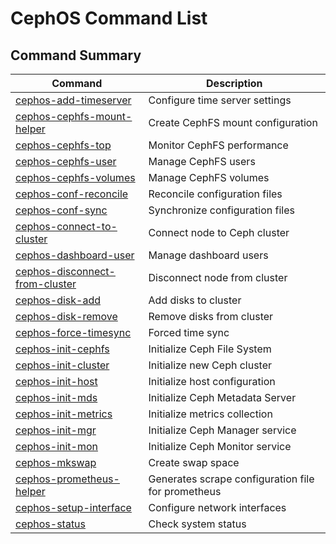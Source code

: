 # CephOS Command List

## Command Summary

| Command | Description |
|---------|-------------|
| [cephos-add-timeserver](documentation/cephos-add-timeserver.md) | Configure time server settings |
| [cephos-cephfs-mount-helper](documentation/cephos-cephfs-mount-helper.md) | Create CephFS mount configuration |
| [cephos-cephfs-top](documentation/cephos-cephfs-top.md) | Monitor CephFS performance |
| [cephos-cephfs-user](documentation/cephos-cephfs-user.md) | Manage CephFS users |
| [cephos-cephfs-volumes](documentation/cephos-cephfs-volumes.md) | Manage CephFS volumes |
| [cephos-conf-reconcile](documentation/cephos-conf-reconcile.md) | Reconcile configuration files |
| [cephos-conf-sync](documentation/cephos-conf-sync.md) | Synchronize configuration files |
| [cephos-connect-to-cluster](documentation/cephos-connect-to-cluster.md) | Connect node to Ceph cluster |
| [cephos-dashboard-user](documentation/cephos-dashboard-user.md) | Manage dashboard users |
| [cephos-disconnect-from-cluster](documentation/cephos-disconnect-from-cluster.md) | Disconnect node from cluster |
| [cephos-disk-add](documentation/cephos-disk-add.md) | Add disks to cluster |
| [cephos-disk-remove](documentation/cephos-disk-remove.md) | Remove disks from cluster |
| [cephos-force-timesync](documentation/cephos-force-timesync.md) | Forced time sync |
| [cephos-init-cephfs](documentation/cephos-init-cephfs.md) | Initialize Ceph File System |
| [cephos-init-cluster](documentation/cephos-init-cluster.md) | Initialize new Ceph cluster |
| [cephos-init-host](documentation/cephos-init-host.md) | Initialize host configuration |
| [cephos-init-mds](documentation/cephos-init-mds.md) | Initialize Ceph Metadata Server |
| [cephos-init-metrics](documentation/cephos-init-metrics.md) | Initialize metrics collection |
| [cephos-init-mgr](documentation/cephos-init-mgr.md) | Initialize Ceph Manager service |
| [cephos-init-mon](documentation/cephos-init-mon.md) | Initialize Ceph Monitor service |
| [cephos-mkswap](documentation/cephos-mkswap.md) | Create swap space |
| [cephos-prometheus-helper](documentation/cephos-prometheus-helper.md) | Generates scrape configuration file for prometheus |
| [cephos-setup-interface](documentation/cephos-setup-interface.md) | Configure network interfaces |
| [cephos-status](documentation/cephos-status.md) | Check system status |
